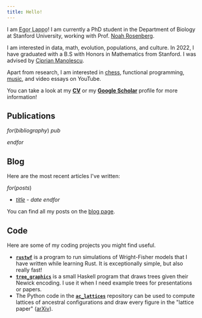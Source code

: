 ```yaml
---
title: Hello!
---
```


I am <abbr title="$pronunciation$">Egor Lappo</abbr>! I am currently a PhD student in the Department of Biology at Stanford University, working with Prof. [Noah Rosenberg](https://rosenberglab.stanford.edu). 


I am interested in data, math, evolution, populations, and culture. In 2022, I have graduated with a B.S with Honors in Mathematics from Stanford. I was advised by [Ciprian Manolescu](https://stanford.edu/~cm5).

Apart from research, I am interested in [chess](https://www.chess.com/member/egorlappo), functional programming, [music](https://soundcloud.com/egor-lappo), and video essays on YouTube.

You can take a look at my **[CV](files/cv.pdf)** or my **[Google Scholar](https://scholar.google.com/citations?user=JSIJYNkAAAAJ&hl=en)** profile for more information!

## Publications 
$for(bibliography)$
$pub$

$endfor$

## Blog
Here are the most recent articles I've written:

$for(posts)$
* [$title$]($url$) - $date$
$endfor$

You can find all my posts on the [blog page](/blog.html).

## Code

Here are some of my coding projects you might find useful.

 - **[`rustwf`](https://github.com/EgorLappo/rustwf)** is a program to run simulations of Wright-Fisher models that I have written while learning Rust. It is exceptionally simple, but also really fast! 
 - **[`tree_graphics`](https://github.com/EgorLappo/tree_graphics)** is a small Haskell program that draws trees given their Newick encoding. I use it when I need example trees for presentations or papers. 
 - The Python code in the **[`ac_lattices`](https://github.com/EgorLappo/ac_lattices)** repository can be used to compute lattices of ancestral configurations and draw every figure in the "lattice paper" ([arXiv](https://doi.org/10.48550/arxiv.2111.10456)). 